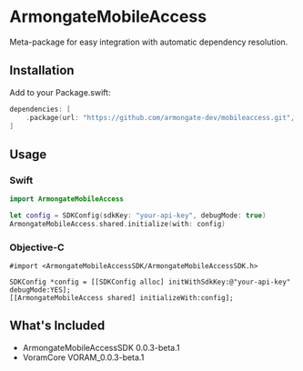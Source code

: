 # ArmongateMobileAccess

Meta-package for easy integration with automatic dependency resolution.

## Installation

Add to your Package.swift:
```swift
dependencies: [
    .package(url: "https://github.com/armongate-dev/mobileaccess.git", exact: "0.0.3-beta.1")
]
```

## Usage

### Swift
```swift
import ArmongateMobileAccess

let config = SDKConfig(sdkKey: "your-api-key", debugMode: true)
ArmongateMobileAccess.shared.initialize(with: config)
```

### Objective-C
```objc
#import <ArmongateMobileAccessSDK/ArmongateMobileAccessSDK.h>

SDKConfig *config = [[SDKConfig alloc] initWithSdkKey:@"your-api-key" debugMode:YES];
[[ArmongateMobileAccess shared] initializeWith:config];
```

## What's Included
- ArmongateMobileAccessSDK 0.0.3-beta.1
- VoramCore VORAM_0.0.3-beta.1
